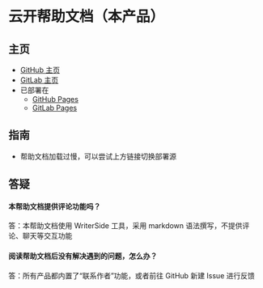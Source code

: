 # 云开帮助文档（本产品）

## 主页
* [GitHub 主页](https://github.com/xyk953651094/SkyDocuments/ "跳转至 GitHub 主页")
* [GitLab 主页](https://gitlab.com/xyk953651094/SkyDocuments/ "跳转至 GitLab 主页")
* 已部署在
  * [GitHub Pages](https://xyk953651094.github.io/SkyDocuments/ "跳转至 GitHub Pages")
  * [GitLab Pages](https://xyk953651094.gitlab.io/SkyDocuments/ "跳转至 GitLab Pages")

## 指南
* 帮助文档加载过慢，可以尝试上方链接切换部署源

## 答疑
#### 本帮助文档提供评论功能吗？
答：本帮助文档使用 WriterSide 工具，采用 markdown 语法撰写，不提供评论、聊天等交互功能
#### 阅读帮助文档后没有解决遇到的问题，怎么办？
答：所有产品都内置了“联系作者”功能，或者前往 GitHub 新建 Issue 进行反馈